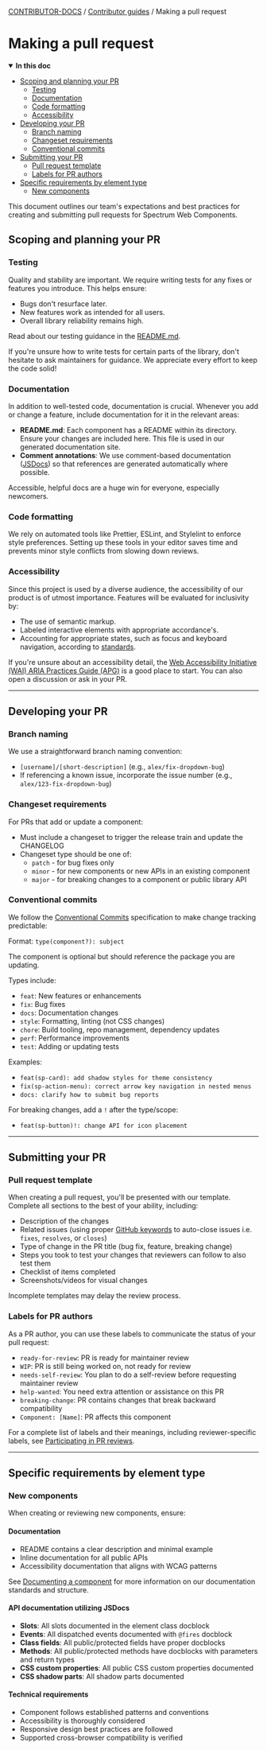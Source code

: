 <!-- Generated breadcrumbs - DO NOT EDIT -->

[CONTRIBUTOR-DOCS](../README.md) / [Contributor guides](README.md) / Making a pull request

<!-- Document title (editable) -->

# Making a pull request

<!-- Generated TOC - DO NOT EDIT -->

<details open>
<summary><strong>In this doc</strong></summary>

- [Scoping and planning your PR](#scoping-and-planning-your-pr)
    - [Testing](#testing)
    - [Documentation](#documentation)
    - [Code formatting](#code-formatting)
    - [Accessibility](#accessibility)
- [Developing your PR](#developing-your-pr)
    - [Branch naming](#branch-naming)
    - [Changeset requirements](#changeset-requirements)
    - [Conventional commits](#conventional-commits)
- [Submitting your PR](#submitting-your-pr)
    - [Pull request template](#pull-request-template)
    - [Labels for PR authors](#labels-for-pr-authors)
- [Specific requirements by element type](#specific-requirements-by-element-type)
    - [New components](#new-components)

</details>

<!-- Document content (editable) -->

This document outlines our team's expectations and best practices for creating and submitting pull requests for Spectrum Web Components.

## Scoping and planning your PR

### Testing

Quality and stability are important. We require writing tests for any fixes or features you introduce. This helps ensure:

- Bugs don't resurface later.
- New features work as intended for all users.
- Overall library reliability remains high.

Read about our testing guidance in the [README.md](../../README.md).

If you're unsure how to write tests for certain parts of the library, don't hesitate to ask maintainers for guidance. We appreciate every effort to keep the code solid!

### Documentation

In addition to well-tested code, documentation is crucial. Whenever you add or change a feature, include documentation for it in the relevant areas:

- **README.md**: Each component has a README within its directory. Ensure your changes are included here. This file is used in our generated documentation site.
- **Comment annotations**: We use comment-based documentation ([JSDocs](https://jsdoc.app/)) so that references are generated automatically where possible.

Accessible, helpful docs are a huge win for everyone, especially newcomers.

### Code formatting

We rely on automated tools like Prettier, ESLint, and Stylelint to enforce style preferences. Setting up these tools in your editor saves time and prevents minor style conflicts from slowing down reviews.

### Accessibility

Since this project is used by a diverse audience, the accessibility of our product is of utmost importance. Features will be evaluated for inclusivity by:

- The use of semantic markup.
- Labeled interactive elements with appropriate accordance's.
- Accounting for appropriate states, such as focus and keyboard navigation, according to [standards](https://www.w3.org/WAI/perspective-videos/keyboard/).

If you're unsure about an accessibility detail, the [Web Accessibility Initiative (WAI) ARIA Practices Guide (APG)](https://www.w3.org/WAI/ARIA/apg/patterns/) is a good place to start. You can also open a discussion or ask in your PR.

---

## Developing your PR

### Branch naming

We use a straightforward branch naming convention:

- `[username]/[short-description]` (e.g., `alex/fix-dropdown-bug`)
- If referencing a known issue, incorporate the issue number (e.g., `alex/123-fix-dropdown-bug`)

### Changeset requirements

For PRs that add or update a component:

- Must include a changeset to trigger the release train and update the CHANGELOG
- Changeset type should be one of:
    - `patch` - for bug fixes only
    - `minor` - for new components or new APIs in an existing component
    - `major` - for breaking changes to a component or public library API

### Conventional commits

We follow the [Conventional Commits](https://www.conventionalcommits.org/en/v1.0.0/) specification to make change tracking predictable:

Format: `type(component?): subject`

The component is optional but should reference the package you are updating.

Types include:

- `feat`: New features or enhancements
- `fix`: Bug fixes
- `docs`: Documentation changes
- `style`: Formatting, linting (not CSS changes)
- `chore`: Build tooling, repo management, dependency updates
- `perf`: Performance improvements
- `test`: Adding or updating tests

Examples:

- `feat(sp-card): add shadow styles for theme consistency`
- `fix(sp-action-menu): correct arrow key navigation in nested menus`
- `docs: clarify how to submit bug reports`

For breaking changes, add a `!` after the type/scope:

- `feat(sp-button)!: change API for icon placement`

---

## Submitting your PR

### Pull request template

When creating a pull request, you'll be presented with our template. Complete all sections to the best of your ability, including:

- Description of the changes
- Related issues (using proper [GitHub keywords](https://docs.github.com/en/get-started/writing-on-github/working-with-advanced-formatting/using-keywords-in-issues-and-pull-requests#linking-a-pull-request-to-an-issue) to auto-close issues i.e. `fixes`, `resolves`, or `closes`)
- Type of change in the PR title (bug fix, feature, breaking change)
- Steps you took to test your changes that reviewers can follow to also test them
- Checklist of items completed
- Screenshots/videos for visual changes

Incomplete templates may delay the review process.

### Labels for PR authors

As a PR author, you can use these labels to communicate the status of your pull request:

- `ready-for-review`: PR is ready for maintainer review
- `WIP`: PR is still being worked on, not ready for review
- `needs-self-review`: You plan to do a self-review before requesting maintainer review
- `help-wanted`: You need extra attention or assistance on this PR
- `breaking-change`: PR contains changes that break backward compatibility
- `Component: [Name]`: PR affects this component

For a complete list of labels and their meanings, including reviewer-specific labels, see [Participating in PR reviews](04_participating-in-pr-reviews.md#labels-and-their-meanings).

---

## Specific requirements by element type

### New components

When creating or reviewing new components, ensure:

#### Documentation

- README contains a clear description and minimal example
- Inline documentation for all public APIs
- Accessibility documentation that aligns with WCAG patterns

See [Documenting a component](https://opensource.adobe.com/spectrum-web-components/guides/adding-component/#documenting-the-component) for more information on our documentation standards and structure.

#### API documentation utilizing JSDocs

- **Slots**: All slots documented in the element class docblock
- **Events**: All dispatched events documented with `@fires` docblock
- **Class fields**: All public/protected fields have proper docblocks
- **Methods**: All public/protected methods have docblocks with parameters and return types
- **CSS custom properties**: All public CSS custom properties documented
- **CSS shadow parts**: All shadow parts documented

#### Technical requirements

- Component follows established patterns and conventions
- Accessibility is thoroughly considered
- Responsive design best practices are followed
- Supported cross-browser compatibility is verified
